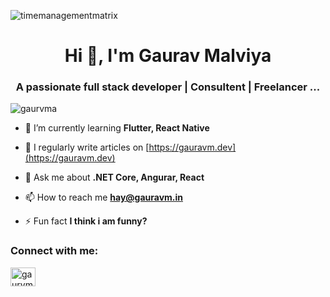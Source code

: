![timemanagementmatrix](banner.png)
<h1 align="center">Hi 👋, I'm Gaurav Malviya</h1>
<h3 align="center">A passionate full stack developer | Consultent | Freelancer ...</h3>

<p align="left"> <img src="https://komarev.com/ghpvc/?username=gaurvma&label=Profile%20views&color=0e75b6&style=flat" alt="gaurvma" /> </p>

- 🌱 I’m currently learning **Flutter, React Native**

- 📝 I regularly write articles on [https://gauravm.dev](https://gauravm.dev)

- 💬 Ask me about **.NET Core, Angurar, React**

- 📫 How to reach me **hay@gauravm.in**

- ⚡ Fun fact **I think i am funny?**

<h3 align="left">Connect with me:</h3>
<p align="left">
<a href="https://twitter.com/gaurvma" target="blank"><img align="center" src="https://raw.githubusercontent.com/rahuldkjain/github-profile-readme-generator/master/src/images/icons/Social/twitter.svg" alt="gaurvma" height="30" width="40" /></a>
</p>

